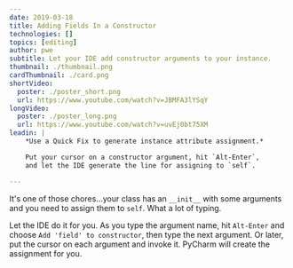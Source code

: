 ```yaml
---
date: 2019-03-18
title: Adding Fields In a Constructor
technologies: []
topics: [editing]
author: pwe
subtitle: Let your IDE add constructor arguments to your instance.
thumbnail: ./thumbnail.png
cardThumbnail: ./card.png
shortVideo:
  poster: ./poster_short.png
  url: https://www.youtube.com/watch?v=JBMFA3lYSqY
longVideo:
  poster: ./poster_long.png
  url: https://www.youtube.com/watch?v=uvEj0bt75XM
leadin: |
    *Use a Quick Fix to generate instance attribute assignment.*    

    Put your cursor on a constructor argument, hit `Alt-Enter`, 
    and let the IDE generate the line for assigning to `self`.

---
```


It's one of those chores...your class has an `__init__` with some arguments 
and you need to assign them to `self`. What a lot of typing.

Let the IDE do it for you. As you type the argument name, hit `Alt-Enter` 
and choose `Add 'field' to constructor`, then type the next argument. Or 
later, put the cursor on each argument and invoke it. PyCharm will create 
the assignment for you.
